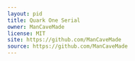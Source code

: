 ```yaml
---
layout: pid
title: Quark One Serial
owner: ManCaveMade
license: MIT
site: https://github.com/ManCaveMade
source: https://github.com/ManCaveMade
---
```


